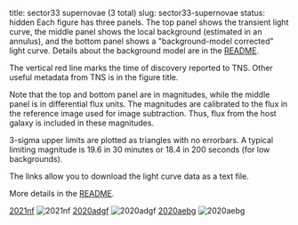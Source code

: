title: sector33 supernovae (3 total)
slug: sector33-supernovae
status: hidden
  Each figure has three panels.  The top panel shows the transient light curve, the middle panel shows the local background (estimated in an annulus), and the bottom panel shows a "background-model corrected" light curve. Details about the background model are in the [README]({filename}../README/README.md). 
 
 The vertical red line marks the time of discovery reported to TNS. Other useful metadata from TNS is in the figure title.

 Note that the top and bottom panel are in magnitudes, while the middle panel is in differential flux units. The magnitudes are calibrated to the flux in the reference image used for image subtraction. Thus, flux from the host galaxy is included in these magnitudes. 

  3-sigma upper limits are plotted as triangles with no errorbars. A typical limiting magnitude is 19.6 in 30 minutes or 18.4 in 200 seconds (for low backgrounds).

The links allow you to download the light curve data as a text file. 

More details in the [README]({filename}../README/README.md).


[2021nf]({static}../..//light_curves/sector33/lc_2021nf_cleaned)
![2021nf]({static}../../images/sector33/lc_2021nf_cleaned.png)
[2020adgf]({static}../..//light_curves/sector33/lc_2020adgf_cleaned)
![2020adgf]({static}../../images/sector33/lc_2020adgf_cleaned.png)
[2020aebg]({static}../..//light_curves/sector33/lc_2020aebg_cleaned)
![2020aebg]({static}../../images/sector33/lc_2020aebg_cleaned.png)
